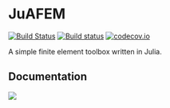 # JuAFEM

[![Build Status](https://travis-ci.org/KristofferC/JuAFEM.jl.svg?branch=master)](https://travis-ci.org/KristofferC/JuAFEM.jl)
[![Build status](https://ci.appveyor.com/api/projects/status/e93hh431emoj5410?svg=true)](https://ci.appveyor.com/project/KristofferC/juafem-jl)
[![codecov.io](http://codecov.io/github/KristofferC/JuAFEM.jl/coverage.svg?branch=master)](http://codecov.io/github/KristofferC/JuAFEM.jl?branch=master)

A simple finite element toolbox written in Julia.

## Documentation 

[![][docs-latest-img]][docs-latest-url] 

[docs-latest-img]: https://img.shields.io/badge/docs-latest-blue.svg
[docs-latest-url]: http://kristofferc.github.io/JuAFEM.jl/latest/

